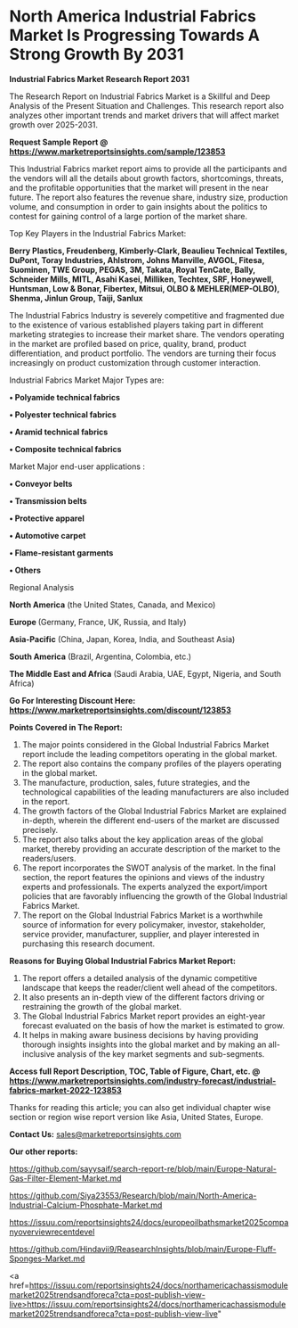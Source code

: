 # North America Industrial Fabrics Market Is Progressing Towards A Strong Growth By 2031

<strong>Industrial Fabrics Market Research Report 2031</strong>

The Research Report on Industrial Fabrics Market is a Skillful and Deep Analysis of the Present Situation and Challenges. This research report also analyzes other important trends and market drivers that will affect market growth over 2025-2031.

<strong>Request Sample Report @ <a href=https://www.marketreportsinsights.com/sample/123853>https://www.marketreportsinsights.com/sample/123853</a></strong>

This Industrial Fabrics market report aims to provide all the participants and the vendors will all the details about growth factors, shortcomings, threats, and the profitable opportunities that the market will present in the near future. The report also features the revenue share, industry size, production volume, and consumption in order to gain insights about the politics to contest for gaining control of a large portion of the market share.

Top Key Players in the Industrial Fabrics Market:

<strong>Berry Plastics, Freudenberg, Kimberly-Clark, Beaulieu Technical Textiles, DuPont, Toray Industries, Ahlstrom, Johns Manville, AVGOL, Fitesa, Suominen, TWE Group, PEGAS, 3M, Takata, Royal TenCate, Bally, Schneider Mills, MITL, Asahi Kasei, Milliken, Techtex, SRF, Honeywell, Huntsman, Low & Bonar, Fibertex, Mitsui, OLBO & MEHLER(MEP-OLBO), Shenma, Jinlun Group, Taiji, Sanlux</strong>

The Industrial Fabrics Industry is severely competitive and fragmented due to the existence of various established players taking part in different marketing strategies to increase their market share. The vendors operating in the market are profiled based on price, quality, brand, product differentiation, and product portfolio. The vendors are turning their focus increasingly on product customization through customer interaction.

Industrial Fabrics Market Major Types are:

<strong>• Polyamide technical fabrics

• Polyester technical fabrics

• Aramid technical fabrics

• Composite technical fabrics</strong>

Market Major end-user applications :

<strong>• Conveyor belts

• Transmission belts

• Protective apparel

• Automotive carpet

• Flame-resistant garments

• Others</strong>

Regional Analysis

</u><strong><b>North America</b></strong> (the United States, Canada, and Mexico)

<strong><b>Europe </b></strong>(Germany, France, UK, Russia, and Italy)

<strong><b>Asia-Pacific</b></strong> (China, Japan, Korea, India, and Southeast Asia)

<strong><b>South America</b></strong> (Brazil, Argentina, Colombia, etc.)

<strong><b>The Middle East and Africa</b></strong> (Saudi Arabia, UAE, Egypt, Nigeria, and South Africa)

<strong>Go For Interesting Discount Here: <a href=https://www.marketreportsinsights.com/discount/123853>https://www.marketreportsinsights.com/discount/123853</a></strong>

<strong>Points Covered in The Report:</strong>
<ol>
  <li>The major points considered in the Global Industrial Fabrics Market report include the leading competitors operating in the global market.</li>
  <li>The report also contains the company profiles of the players operating in the global market.</li>
  <li>The manufacture, production, sales, future strategies, and the technological capabilities of the leading manufacturers are also included in the report.</li>
  <li>The growth factors of the Global Industrial Fabrics Market are explained in-depth, wherein the different end-users of the market are discussed precisely.</li>
  <li>The report also talks about the key application areas of the global market, thereby providing an accurate description of the market to the readers/users.</li>
  <li>The report incorporates the SWOT analysis of the market. In the final section, the report features the opinions and views of the industry experts and professionals. The experts analyzed the export/import policies that are favorably influencing the growth of the Global Industrial Fabrics Market.</li>
  <li>The report on the Global Industrial Fabrics Market is a worthwhile source of information for every policymaker, investor, stakeholder, service provider, manufacturer, supplier, and player interested in purchasing this research document.</li>
</ol>
<strong>Reasons for Buying Global Industrial Fabrics Market Report:</strong>

<ol>
  <li>The report offers a detailed analysis of the dynamic competitive landscape that keeps the reader/client well ahead of the competitors.</li>
  <li>It also presents an in-depth view of the different factors driving or restraining the growth of the global market.</li>
  <li>The Global Industrial Fabrics Market report provides an eight-year forecast evaluated on the basis of how the market is estimated to grow.</li>
  <li>It helps in making aware business decisions by having providing thorough insights insights into the global market and by making an all-inclusive analysis of the key market segments and sub-segments.</li>
</ol>
<strong>Access full Report Description, TOC, Table of Figure, Chart, etc. @ <a href=https://www.marketreportsinsights.com/industry-forecast/industrial-fabrics-market-2022-123853>https://www.marketreportsinsights.com/industry-forecast/industrial-fabrics-market-2022-123853</a></strong>


Thanks for reading this article; you can also get individual chapter wise section or region wise report version like Asia, United States, Europe.

<strong>Contact Us:</strong>
sales@marketreportsinsights.com

<strong>Our other reports:</strong>

<a href=https://github.com/sayysaif/search-report-re/blob/main/Europe-Natural-Gas-Filter-Element-Market.md>https://github.com/sayysaif/search-report-re/blob/main/Europe-Natural-Gas-Filter-Element-Market.md</a>

<a href=https://github.com/Siya23553/Research/blob/main/North-America-Industrial-Calcium-Phosphate-Market.md>https://github.com/Siya23553/Research/blob/main/North-America-Industrial-Calcium-Phosphate-Market.md</a>

<a href=https://issuu.com/reportsinsights24/docs/europeoilbathsmarket2025companyoverviewrecentdevel>https://issuu.com/reportsinsights24/docs/europeoilbathsmarket2025companyoverviewrecentdevel</a>

<a href=https://github.com/Hindavii9/ReasearchInsights/blob/main/Europe-Fluff-Sponges-Market.md>https://github.com/Hindavii9/ReasearchInsights/blob/main/Europe-Fluff-Sponges-Market.md</a>

<a href=https://issuu.com/reportsinsights24/docs/northamericachassismodulemarket2025trendsandforeca?cta=post-publish-view-live>https://issuu.com/reportsinsights24/docs/northamericachassismodulemarket2025trendsandforeca?cta=post-publish-view-live</a>"
